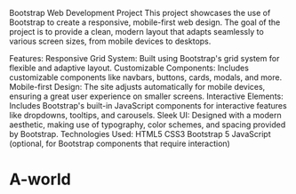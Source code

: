 Bootstrap Web Development Project
This project showcases the use of Bootstrap to create a responsive, mobile-first web design. The goal of the project is to provide a clean, modern layout that adapts seamlessly to various screen sizes, from mobile devices to desktops.

Features:
Responsive Grid System: Built using Bootstrap's grid system for flexible and adaptive layout.
Customizable Components: Includes customizable components like navbars, buttons, cards, modals, and more.
Mobile-first Design: The site adjusts automatically for mobile devices, ensuring a great user experience on smaller screens.
Interactive Elements: Includes Bootstrap's built-in JavaScript components for interactive features like dropdowns, tooltips, and carousels.
Sleek UI: Designed with a modern aesthetic, making use of typography, color schemes, and spacing provided by Bootstrap.
Technologies Used:
HTML5
CSS3
Bootstrap 5
JavaScript (optional, for Bootstrap components that require interaction)
# A-world
